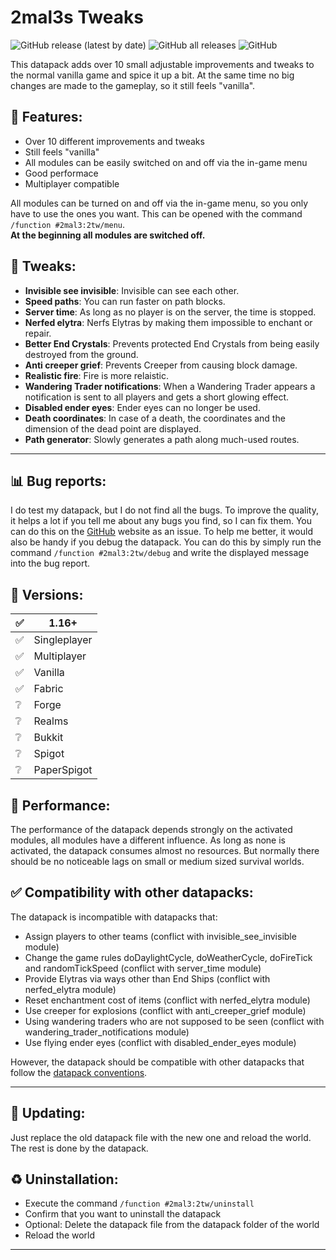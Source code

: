 # 2mal3s Tweaks
![GitHub release (latest by date)](https://img.shields.io/github/v/release/2mal3/2mal3s-Tweaks?style=flat-square) ![GitHub all releases](https://img.shields.io/github/downloads/2mal3/2mal3s-Tweaks/total?style=flat-square) ![GitHub](https://img.shields.io/github/license/2mal3/2mal3s-Tweaks?style=flat-square)

This datapack adds over 10 small adjustable improvements and tweaks to the normal vanilla game and spice it up a bit. At the same time no big changes are made to the gameplay, so it still feels "vanilla".

## 📖 Features:
- Over 10 different improvements and tweaks
- Still feels "vanilla"
- All modules can be easily switched on and off via the in-game menu
- Good performace
- Multiplayer compatible

All modules can be turned on and off via the in-game menu, so you only have to use the ones you want. This can be opened with the command `/function #2mal3:2tw/menu`.                                                                     
**At the beginning all modules are switched off.**

## 📝 Tweaks:
- **Invisible see invisible**: Invisible can see each other.
- **Speed paths**: You can run faster on path blocks.
- **Server time**: As long as no player is on the server, the time is stopped.
- **Nerfed elytra**: Nerfs Elytras by making them impossible to enchant or repair.
- **Better End Crystals**: Prevents protected End Crystals from being easily destroyed from the ground.
- **Anti creeper grief**: Prevents Creeper from causing block damage.
- **Realistic fire**: Fire is more relaistic.
- **Wandering Trader notifications**: When a Wandering Trader appears a notification is sent to all players and gets a short glowing effect.
- **Disabled ender eyes**: Ender eyes can no longer be used.
- **Death coordinates**: In case of a death, the coordinates and the dimension of the dead point are displayed.
- **Path generator**: Slowly generates a path along much-used routes.

***

## 📊 Bug reports:
I do test my datapack, but I do not find all the bugs. To improve the quality, it helps a lot if you tell me about any bugs you find, so I can fix them. You can do this on the [GitHub](https://github.com/2mal3/2mal3s-Tweaks/issues) website as an issue. To help me better, it would also be handy if you debug the datapack. You can do this by simply run the command
`/function #2mal3:2tw/debug`
and write the displayed message into the bug report.

## 💾 Versions:
| ✅   | 1.16+        |
| --- | ------------ |
| ✅   | Singleplayer |
| ✅   | Multiplayer  |
| ✅   | Vanilla      |
| ✅   | Fabric       |
| ❔   | Forge        |
| ❔   | Realms       |
| ❔   | Bukkit       |
| ❔   | Spigot       |
| ❔   | PaperSpigot  |

## 🚀 Performance:
The performance of the datapack depends strongly on the activated modules, all modules have a different influence. As long as none is activated, the datapack consumes almost no resources.
But normally there should be no noticeable lags on small or medium sized survival worlds.

## ✅ Compatibility with other datapacks:
The datapack is incompatible with datapacks that:
- Assign players to other teams (conflict with invisible_see_invisible module)
- Change the game rules doDaylightCycle, doWeatherCycle, doFireTick and randomTickSpeed (conflict with server_time module)
- Provide Elytras via ways other than End Ships (conflict with nerfed_elytra module)
- Reset enchantment cost of items (conflict with nerfed_elytra module)
- Use creeper for explosions (conflict with anti_creeper_grief module)
- Using wandering traders who are not supposed to be seen (conflict with wandering_trader_notifications module)
- Use flying ender eyes (conflict with disabled_ender_eyes module)

However, the datapack should be compatible with other datapacks that follow the [datapack conventions](https://mc-datapacks.github.io/en/).

***

## 🔄 Updating:
Just replace the old datapack file with the new one and reload the world. The rest is done by the datapack.

## ♻ Uninstallation:
- Execute the command `/function #2mal3:2tw/uninstall`
- Confirm that you want to uninstall the datapack
- Optional: Delete the datapack file from the datapack folder of the world
- Reload the world

***
